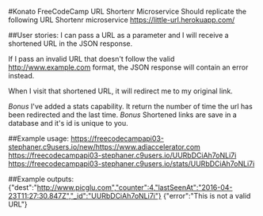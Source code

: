#Konato FreeCodeCamp URL Shortenr Microservice
Should replicate the following URL Shortenr microservice https://little-url.herokuapp.com/

##User stories:
 I can pass a URL as a parameter and I will receive a shortened URL in the JSON response.

 If I pass an invalid URL that doesn't follow the valid http://www.example.com format, the JSON response will contain an error instead.

 When I visit that shortened URL, it will redirect me to my original link.
 
 *Bonus* I've added a stats capability. It return the number of time the url has been redirected and the last time.
 *Bonus* Shortened links are save in a database and it's id is unique to you.
 
##Example usage:
https://freecodecampapi03-stephaner.c9users.io/new/https://www.adiaccelerator.com
https://freecodecampapi03-stephaner.c9users.io/UURbDCiAh7oNLi7i
https://freecodecampapi03-stephaner.c9users.io/stats/UURbDCiAh7oNLi7i


##Example outputs:
{"dest":"http://www.picglu.com","counter":4,"lastSeenAt":"2016-04-23T11:27:30.847Z","_id":"UURbDCiAh7oNLi7i"}
{"error":"This is not a valid URL"}